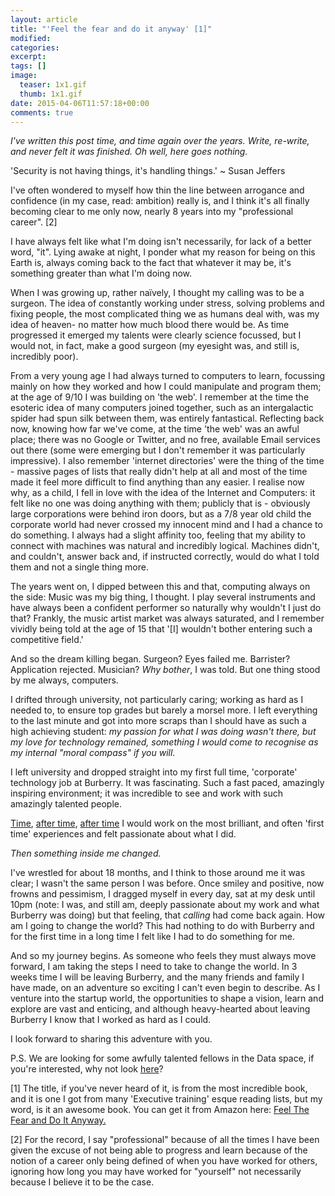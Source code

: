 ```yaml
---
layout: article
title: "'Feel the fear and do it anyway' [1]"
modified:
categories:
excerpt:
tags: []
image:
  teaser: 1x1.gif
  thumb: 1x1.gif
date: 2015-04-06T11:57:18+00:00
comments: true
---
```


*I've written this post time, and time again over the years. Write, re-write, and never felt it was finished. Oh well, here goes nothing.*

'Security is not having things, it's handling things.' ~ Susan Jeffers

I've often wondered to myself how thin the line between arrogance and confidence (in my case, read: ambition) really is, and I think it's all finally becoming clear to me only now, nearly 8 years into my "professional career". [2]

I have always felt like what I'm doing isn't necessarily, for lack of a better word, "it". Lying awake at night, I ponder what my reason for being on this Earth is, always coming back to the fact that whatever it may be, it's something greater than what I'm doing now.

When I was growing up, rather naïvely, I thought my calling was to be a surgeon. The idea of constantly working under stress, solving problems and fixing people, the most complicated thing we as humans deal with, was my idea of heaven- no matter how much blood there would be. As time progressed it emerged my talents were clearly science focussed, but I would not, in fact, make a good surgeon (my eyesight was, and still is, incredibly poor).

From a very young age I had always turned to computers to learn, focussing mainly on how they worked and how I could manipulate and program them; at the age of 9/10 I was building on 'the web'. I remember at the time the esoteric idea of many computers joined together, such as an intergalactic spider had spun silk between them, was entirely fantastical. Reflecting back now, knowing how far we've come, at the time 'the web' was an awful place; there was no Google or Twitter, and no free, available Email services out there (some were emerging but I don't remember it was particularly impressive). I also remember 'internet directories' were the thing of the time - massive pages of lists that really didn't help at all and most of the time made it feel more difficult to find anything than any easier. I realise now why, as a child, I fell in love with the idea of the Internet and Computers: it felt like no one was doing anything with them; publicly that is - obviously large corporations were behind iron doors, but as a 7/8 year old child the corporate world had never crossed my innocent mind and I had a chance to do something. I always had a slight affinity too, feeling that my ability to connect with machines was natural and incredibly logical. Machines didn't, and couldn't, answer back and, if instructed correctly, would do what I told them and not a single thing more.

The years went on, I dipped between this and that, computing always on the side: Music was my big thing, I thought. I play several instruments and have always been a confident performer so naturally why wouldn't I just do that? Frankly, the music artist market was always saturated, and I remember vividly being told at the age of 15 that '[I] wouldn't bother entering such a competitive field.'

And so the dream killing began. Surgeon? Eyes failed me. Barrister? Application rejected. Musician? *Why bother*, I was told. But one thing stood by me always, computers.

I drifted through university, not particularly caring; working as hard as I needed to, to ensure top grades but barely a morsel more. I left everything to the last minute and got into more scraps than I should have as such a high achieving student: *my passion for what I was doing wasn't there, but my love for technology remained, something I would come to recognise as my internal "moral compass" if you will.*

I left university and dropped straight into my first full time, 'corporate' technology job at Burberry. It was fascinating. Such a fast paced, amazingly inspiring environment; it was incredible to see and work with such amazingly talented people.

[Time](http://www.wsj.com/articles/SB10001424052970203804204577013842801187070), [after time](http://www.wired.co.uk/news/archive/2010-02/08/burberry-to-broadcast-fashion-show-in-3d), [after time](http://m.luxurydaily.com/burberry-makes-fashion-show-livestream-interactive-with-commerce/?utm_referrer=direct%2Fnot%20provided) I would work on the most brilliant, and often 'first time' experiences and felt passionate about what I did.

*Then something inside me changed.*

I've wrestled for about 18 months, and I think to those around me it was clear; I wasn't the same person I was before. Once smiley and positive, now frowns and pessimism, I dragged myself in every day, sat at my desk until 10pm (note: I was, and still am, deeply passionate about my work and what Burberry was doing) but that feeling, that *calling* had come back again. How am I going to change the world? This had nothing to do with Burberry and for the first time in a long time I felt like I had to do something for me.

And so my journey begins. As someone who feels they must always move forward, I am taking the steps I need to take to change the world. In 3 weeks time I will be leaving Burberry, and the many friends and family I have made, on an adventure so exciting I can't even begin to describe. As I venture into the startup world, the opportunities to shape a vision, learn and explore are vast and enticing, and although heavy-hearted about leaving Burberry I know that I worked as hard as I could.

I look forward to sharing this adventure with you.

P.S. We are looking for some awfully talented fellows in the Data space, if you're interested, why not look [here](https://www.linkedin.com/jobs2/view/40054674?trk=vsrp_jobs_res_name&trkInfo=VSRPsearchId%3A412131121428392241333%2CVSRPtargetId%3A40054674%2CVSRPcmpt%3Aprimary)?

[1] The title, if you've never heard of it, is from the most incredible book, and it is one I got from many 'Executive training' esque reading lists, but my word, is it an awesome book. You can get it from Amazon here: [Feel The Fear and Do It Anyway.](http://www.amazon.co.uk/Feel-The-Fear-And-Anyway/dp/0091907071)

[2] For the record, I say "professional" because of all the times I have been given the excuse of not being able to progress and learn because of the notion of a career only being defined of when you have worked for others, ignoring how long you may have worked for "yourself" not necessarily because I believe it to be the case.
